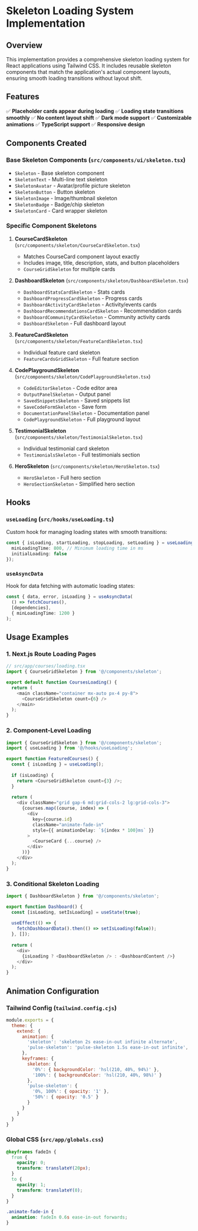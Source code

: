 # Skeleton Loading System Implementation

## Overview

This implementation provides a comprehensive skeleton loading system for React applications using Tailwind CSS. It includes reusable skeleton components that match the application's actual component layouts, ensuring smooth loading transitions without layout shift.

## Features

✅ **Placeholder cards appear during loading**
✅ **Loading state transitions smoothly** 
✅ **No content layout shift**
✅ **Dark mode support**
✅ **Customizable animations**
✅ **TypeScript support**
✅ **Responsive design**

## Components Created

### Base Skeleton Components (`src/components/ui/skeleton.tsx`)

- `Skeleton` - Base skeleton component
- `SkeletonText` - Multi-line text skeleton
- `SkeletonAvatar` - Avatar/profile picture skeleton
- `SkeletonButton` - Button skeleton
- `SkeletonImage` - Image/thumbnail skeleton
- `SkeletonBadge` - Badge/chip skeleton
- `SkeletonCard` - Card wrapper skeleton

### Specific Component Skeletons

1. **CourseCardSkeleton** (`src/components/skeleton/CourseCardSkeleton.tsx`)
   - Matches CourseCard component layout exactly
   - Includes image, title, description, stats, and button placeholders
   - `CourseGridSkeleton` for multiple cards

2. **DashboardSkeleton** (`src/components/skeleton/DashboardSkeleton.tsx`)
   - `DashboardStatsCardSkeleton` - Stats cards
   - `DashboardProgressCardSkeleton` - Progress cards
   - `DashboardActivityCardSkeleton` - Activity/events cards
   - `DashboardRecommendationsCardSkeleton` - Recommendation cards
   - `DashboardCommunityCardSkeleton` - Community activity cards
   - `DashboardSkeleton` - Full dashboard layout

3. **FeatureCardSkeleton** (`src/components/skeleton/FeatureCardSkeleton.tsx`)
   - Individual feature card skeleton
   - `FeatureCardsGridSkeleton` - Full feature section

4. **CodePlaygroundSkeleton** (`src/components/skeleton/CodePlaygroundSkeleton.tsx`)
   - `CodeEditorSkeleton` - Code editor area
   - `OutputPanelSkeleton` - Output panel
   - `SavedSnippetsSkeleton` - Saved snippets list
   - `SaveCodeFormSkeleton` - Save form
   - `DocumentationPanelSkeleton` - Documentation panel
   - `CodePlaygroundSkeleton` - Full playground layout

5. **TestimonialSkeleton** (`src/components/skeleton/TestimonialSkeleton.tsx`)
   - Individual testimonial card skeleton
   - `TestimonialsSkeleton` - Full testimonials section

6. **HeroSkeleton** (`src/components/skeleton/HeroSkeleton.tsx`)
   - `HeroSkeleton` - Full hero section
   - `HeroSectionSkeleton` - Simplified hero section

## Hooks

### `useLoading` (`src/hooks/useLoading.ts`)

Custom hook for managing loading states with smooth transitions:

```typescript
const { isLoading, startLoading, stopLoading, setLoading } = useLoading({
  minLoadingTime: 800, // Minimum loading time in ms
  initialLoading: false
});
```

### `useAsyncData`

Hook for data fetching with automatic loading states:

```typescript
const { data, error, isLoading } = useAsyncData(
  () => fetchCourses(),
  [dependencies],
  { minLoadingTime: 1200 }
);
```

## Usage Examples

### 1. Next.js Route Loading Pages

```typescript
// src/app/courses/loading.tsx
import { CourseGridSkeleton } from '@/components/skeleton';

export default function CoursesLoading() {
  return (
    <main className="container mx-auto px-4 py-8">
      <CourseGridSkeleton count={6} />
    </main>
  );
}
```

### 2. Component-Level Loading

```typescript
import { CourseGridSkeleton } from '@/components/skeleton';
import { useLoading } from '@/hooks/useLoading';

export function FeaturedCourses() {
  const { isLoading } = useLoading();
  
  if (isLoading) {
    return <CourseGridSkeleton count={3} />;
  }
  
  return (
    <div className="grid gap-6 md:grid-cols-2 lg:grid-cols-3">
      {courses.map((course, index) => (
        <div
          key={course.id}
          className="animate-fade-in"
          style={{ animationDelay: `${index * 100}ms` }}
        >
          <CourseCard {...course} />
        </div>
      ))}
    </div>
  );
}
```

### 3. Conditional Skeleton Loading

```typescript
import { DashboardSkeleton } from '@/components/skeleton';

export function Dashboard() {
  const [isLoading, setIsLoading] = useState(true);
  
  useEffect(() => {
    fetchDashboardData().then(() => setIsLoading(false));
  }, []);
  
  return (
    <div>
      {isLoading ? <DashboardSkeleton /> : <DashboardContent />}
    </div>
  );
}
```

## Animation Configuration

### Tailwind Config (`tailwind.config.cjs`)

```javascript
module.exports = {
  theme: {
    extend: {
      animation: {
        'skeleton': 'skeleton 2s ease-in-out infinite alternate',
        'pulse-skeleton': 'pulse-skeleton 1.5s ease-in-out infinite',
      },
      keyframes: {
        skeleton: {
          '0%': { backgroundColor: 'hsl(210, 40%, 94%)' },
          '100%': { backgroundColor: 'hsl(210, 40%, 98%)' }
        },
        'pulse-skeleton': {
          '0%, 100%': { opacity: '1' },
          '50%': { opacity: '0.5' }
        }
      }
    }
  }
}
```

### Global CSS (`src/app/globals.css`)

```css
@keyframes fadeIn {
  from {
    opacity: 0;
    transform: translateY(20px);
  }
  to {
    opacity: 1;
    transform: translateY(0);
  }
}

.animate-fade-in {
  animation: fadeIn 0.6s ease-in-out forwards;
}
```
